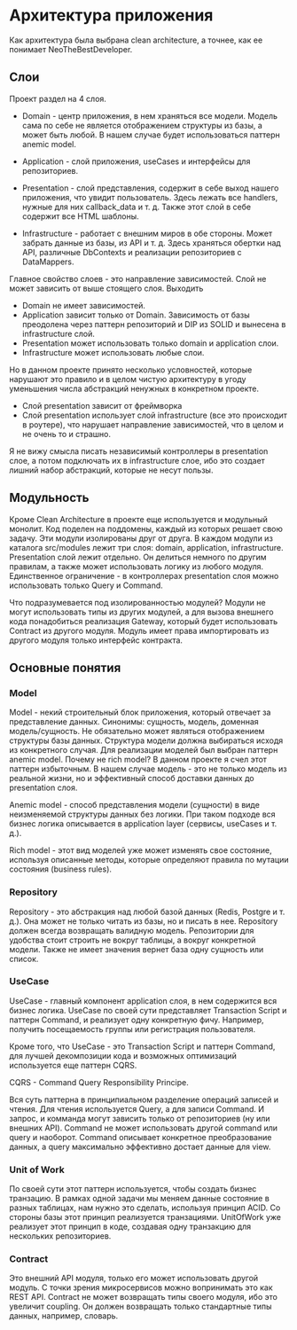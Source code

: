 # Архитектура приложения

Как архитектура была выбрана clean architecture, а точнее, как ее понимает NeoTheBestDeveloper.

## Слои

Проект раздел на 4 слоя.

- Domain - центр приложения, в нем храняться все модели. Модель сама по себе не является отображением структуры из базы, 
а может быть любой. В нашем случае будет использоваться паттерн anemic model.

- Application - слой приложения, useCases и интерфейсы для репозиториев.

- Presentation - слой представления, содержит в себе выход нашего приложения, что увидит пользователь. Здесь лежать
все handlers, нужные для них callback_data и т. д. Также этот слой в себе содержит все HTML шаблоны.

- Infrastructure - работает с внешним миров в обе стороны. Может забрать данные из базы, из API и т. д. Здесь храняться 
обертки над API, различные DbContexts и реализации репозиториев с DataMappers.

Главное свойство слоев - это направление зависимостей. Слой не может зависить от выше стоящего слоя. Выходить

- Domain не имеет зависимостей.
- Application зависит только от Domain. Зависимость от базы преодолена через паттерн репозиторий и DIP из SOLID и вынесена в infrastructure слой.
- Presentation может использовать только domain и application слои.
- Infrastructure может использовать любые слои.

Но в данном проекте принято несколько условностей, которые нарушают это правило и в целом чистую архитектуру в угоду уменьшения числа абстракций
ненужных в конкретном проекте.

- Слой presentation зависит от фреймворка
- Слой presentation использует слой infrastructure (все это происходит в роутере), что нарушает направление зависимостей, что в целом и не очень то и страшно.

Я не вижу смысла писать независимый контроллеры в presentation слое, а потом подключать их в infrastructure слое, ибо это создает лишний набор абстракций, которые
не несут пользы.

## Модульность

Кроме Clean Architecture в проекте еще используется и модульный монолит. Код поделен на поддомены, каждый из которых решает свою 
задачу. Эти модули изолированы друг от друга. В каждом модули из каталога src/modules лежит три слоя: domain, application, infrastructure. Presentation слой лежит отдельно. Он делиться немного по другим правилам, а также может использовать логику из любого модуля.
Единственное ограничение - в контроллерах presentation слоя можно использовать только Query и Command.

Что подразумевается под изолированностью модулей? Модули не могут использовать типы из других модулей, а для вызова внешнего кода
понадобиться реализация Gateway, который будет использовать Contract из другого модуля. Модуль имеет права импортировать из другого
модуля только интерфейс контракта.

## Основные понятия

### Model

Model - некий строительный блок приложения, который отвечает за представление данных. Синонимы: сущность, модель, 
доменная модель/сущность. Не обязательно может являться отображением структуры базы данных. Структура модели должна 
выбираться исходя из конкретного случая. Для реализации моделей был выбран паттерн anemic model. Почему не rich model? 
В данном проекте я счел этот паттерн избыточным. В нашем случае модель - это не только модель из реальной жизни, 
но и эффективный способ доставки данных до presentation слоя.

Anemic model - способ представления модели (сущности) в виде неизменяемой структуры данных без логики. При таком подходе вся бизнес
логика описывается в application layer (сервисы, useCases и т. д.).

Rich model - этот вид моделей уже может изменять свое состояние, используя описанные методы, которые определяют правила по мутации
состояния (business rules).

### Repository

Repository - это абстракция над любой базой данных (Redis, Postgre и т. д.). Она может не только читать из базы, но и писать в нее.
Repository должен всегда возвращать валидную модель. Репозитории для удобства стоит строить не вокруг таблицы, а вокруг конкретной модели.
Также не имеет значения вернет база одну сущность или список.

### UseCase

UseCase - главный компонент application слоя, в нем содержится вся бизнес логика. UseCase по своей сути представляет Transaction Script и паттерн Command, и реализует одну конкретную фичу.
Например, получить посещаемость группы или регистрация пользователя. 

Кроме того, что UseCase - это Transaction Script и паттерн Command, для лучшей декомпозиции кода и возможных оптимизаций используется еще паттерн CQRS.

CQRS - Command Query Responsibility Principe.

Вся суть паттерна в принципиальном разделение операций записей и чтения. Для чтения используется Query, а для записи Command.
И запрос, и комманда могут зависить только от репозиториев (ну или внешних API). Command не может использовать другой command или query и наоборот. Command описывает конкретное преобразование данных, а query максимально эффективно достает данные для view.

### Unit of Work

По своей сути этот паттерн используется, чтобы создать бизнес транзацию. В рамках одной задачи мы меняем данные состояние в разных таблицах, нам нужно это сделать, используя
принцип ACID. Со стороны базы этот принцип реализуется транзациями. UnitOfWork уже реализует этот принцип в коде, создавая одну транзакцию для нескольких репозиториев.

### Contract 

Это внешний API модуля, только его может использовать другой модуль. С точки зрения микросервисов можно вопринимать это как REST API.
Contract не может возвращать типы своего модуля, ибо это увеличит coupling. Он должен возвращать только стандартные типы данных, 
например, словарь.
